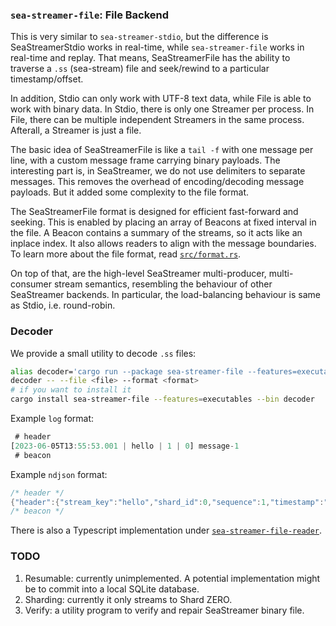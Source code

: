### `sea-streamer-file`: File Backend

This is very similar to `sea-streamer-stdio`, but the difference is SeaStreamerStdio works in real-time,
while `sea-streamer-file` works in real-time and replay. That means, SeaStreamerFile has the ability to
traverse a `.ss` (sea-stream) file and seek/rewind to a particular timestamp/offset.

In addition, Stdio can only work with UTF-8 text data, while File is able to work with binary data.
In Stdio, there is only one Streamer per process. In File, there can be multiple independent Streamers
in the same process. Afterall, a Streamer is just a file.

The basic idea of SeaStreamerFile is like a `tail -f` with one message per line, with a custom message frame
carrying binary payloads. The interesting part is, in SeaStreamer, we do not use delimiters to separate messages.
This removes the overhead of encoding/decoding message payloads. But it added some complexity to the file format.

The SeaStreamerFile format is designed for efficient fast-forward and seeking. This is enabled by placing an array
of Beacons at fixed interval in the file. A Beacon contains a summary of the streams, so it acts like an inplace
index. It also allows readers to align with the message boundaries. To learn more about the file format, read
[`src/format.rs`](https://github.com/SeaQL/sea-streamer/blob/main/sea-streamer-file/src/format.rs).

On top of that, are the high-level SeaStreamer multi-producer, multi-consumer stream semantics, resembling
the behaviour of other SeaStreamer backends. In particular, the load-balancing behaviour is same as Stdio,
i.e. round-robin.

### Decoder

We provide a small utility to decode `.ss` files:

```sh
alias decoder='cargo run --package sea-streamer-file --features=executables --bin decoder'
decoder -- --file <file> --format <format>
# if you want to install it
cargo install sea-streamer-file --features=executables --bin decoder
```

Example `log` format:

```rust
 # header
[2023-06-05T13:55:53.001 | hello | 1 | 0] message-1
 # beacon
```

Example `ndjson` format:

```rust
/* header */
{"header":{"stream_key":"hello","shard_id":0,"sequence":1,"timestamp":"2023-06-05T13:55:53.001"},"payload":"message-1"}
/* beacon */
```

There is also a Typescript implementation under [`sea-streamer-file-reader`](https://github.com/SeaQL/sea-streamer/tree/main/sea-streamer-file/sea-streamer-file-reader).

### TODO

1. Resumable: currently unimplemented. A potential implementation might be to commit into a local SQLite database.
2. Sharding: currently it only streams to Shard ZERO.
3. Verify: a utility program to verify and repair SeaStreamer binary file.
